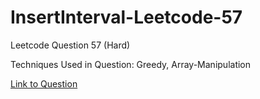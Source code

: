 # InsertInterval-Leetcode-57

Leetcode Question 57 (Hard)

Techniques Used in Question:
Greedy, Array-Manipulation

[Link to Question](https://leetcode.com/problems/insert-interval/)

